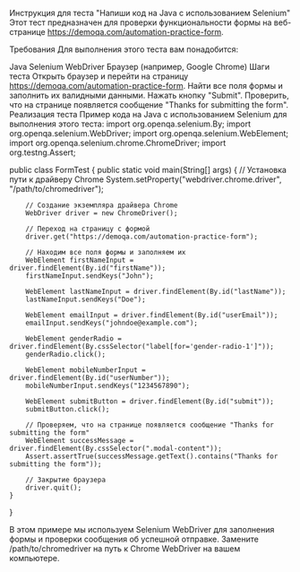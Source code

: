 Инструкция для теста "Напиши код на Java с использованием Selenium"
Этот тест предназначен для проверки функциональности формы на веб-странице https://demoqa.com/automation-practice-form.

Требования
Для выполнения этого теста вам понадобится:

Java
Selenium WebDriver
Браузер (например, Google Chrome)
Шаги теста
Открыть браузер и перейти на страницу https://demoqa.com/automation-practice-form.
Найти все поля формы и заполнить их валидными данными.
Нажать кнопку "Submit".
Проверить, что на странице появляется сообщение "Thanks for submitting the form".
Реализация теста
Пример кода на Java с использованием Selenium для выполнения этого теста:
import org.openqa.selenium.By;
import org.openqa.selenium.WebDriver;
import org.openqa.selenium.WebElement;
import org.openqa.selenium.chrome.ChromeDriver;
import org.testng.Assert;

public class FormTest {
    public static void main(String[] args) {
        // Установка пути к драйверу Chrome
        System.setProperty("webdriver.chrome.driver", "/path/to/chromedriver");

        // Создание экземпляра драйвера Chrome
        WebDriver driver = new ChromeDriver();

        // Переход на страницу с формой
        driver.get("https://demoqa.com/automation-practice-form");

        // Находим все поля формы и заполняем их
        WebElement firstNameInput = driver.findElement(By.id("firstName"));
        firstNameInput.sendKeys("John");

        WebElement lastNameInput = driver.findElement(By.id("lastName"));
        lastNameInput.sendKeys("Doe");

        WebElement emailInput = driver.findElement(By.id("userEmail"));
        emailInput.sendKeys("johndoe@example.com");

        WebElement genderRadio = driver.findElement(By.cssSelector("label[for='gender-radio-1']"));
        genderRadio.click();

        WebElement mobileNumberInput = driver.findElement(By.id("userNumber"));
        mobileNumberInput.sendKeys("1234567890");

        WebElement submitButton = driver.findElement(By.id("submit"));
        submitButton.click();

        // Проверяем, что на странице появляется сообщение "Thanks for submitting the form"
        WebElement successMessage = driver.findElement(By.cssSelector(".modal-content"));
        Assert.assertTrue(successMessage.getText().contains("Thanks for submitting the form"));

        // Закрытие браузера
        driver.quit();
    }
}

В этом примере мы используем Selenium WebDriver для заполнения формы и проверки сообщения об успешной отправке. Замените /path/to/chromedriver на путь к Chrome WebDriver на вашем компьютере.
